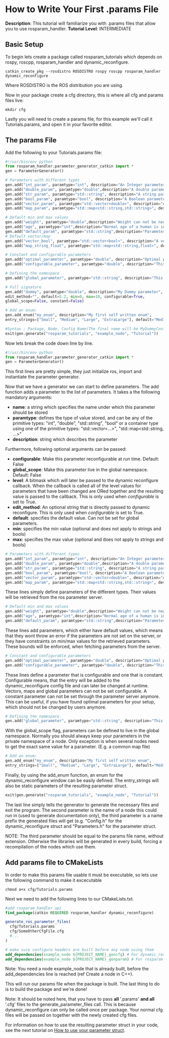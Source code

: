 # How to Write Your First .params File
**Description**: This tutorial will familiarize you with .params files that allow you to use rosparam_handler.
**Tutorial Level**: INTERMEDIATE

## Basic Setup

To begin lets create a package called rosparam_tutorials which depends on rospy, roscpp, rosparam_handler and dynamic_reconfigure.
```shell
catkin_create_pkg --rosdistro ROSDISTRO rospy roscpp rosparam_handler dynamic_reconfigure
```
Where ROSDISTRO is the ROS distribution you are using.

Now in your package create a cfg directory, this is where all cfg and params files live:
```shell
mkdir cfg
```
Lastly you will need to create a params file, for this example we'll call it Tutorials.params, and open it in your favorite editor.

## The params File

Add the following to your Tutorials.params file:
```python
#!/usr/bin/env python
from rosparam_handler.parameter_generator_catkin import *
gen = ParameterGenerator()

# Parameters with different types
gen.add("int_param", paramtype="int", description="An Integer parameter")
gen.add("double_param", paramtype="double",description="A double parameter")
gen.add("str_param", paramtype="std::string", description="A string parameter",  default="Hello World")
gen.add("bool_param", paramtype="bool", description="A Boolean parameter")
gen.add("vector_param", paramtype="std::vector<double>", description="A vector parameter")
gen.add("map_param", paramtype="std::map<std::string,std::string>", description="A map parameter")

# Default min and max values
gen.add("weight", paramtype="double",description="Weight can not be negative", min=0.0)
gen.add("age", paramtype="int",description="Normal age of a human is inbetween 0 and 100", min=0, max=100)
gen.add("default_param", paramtype="std::string",description="Parameter with default value", default="Hello World")
# Default vector/map
gen.add("vector_bool", paramtype="std::vector<bool>", description="A vector of boolean with default value.", default=[False, True, True, False, True])
gen.add("map_string_float", paramtype="std::map<std::string,float>", description="A map of <std::string,float> with default value.", default={"a":0.1, "b":1.2, "c":2.3, "d":3.4, "e":4.5})

# Constant and configurable parameters
gen.add("optimal_parameter", paramtype="double", description="Optimal parameter, can not be set via rosparam", default=10, constant=True)
gen.add("configurable_parameter", paramtype="double", description="This parameter can be set via dynamic_reconfigure", configurable=True)

# Defining the namespace
gen.add("global_parameter", paramtype="std::string", description="This parameter is defined in the global namespace", global_scope=True)

# Full signature
gen.add("dummy", paramtype="double", description="My Dummy parameter", level=0,
edit_method="", default=5.2, min=0, max=10, configurable=True,
global_scope=False, constant=False)

# Add an enum:
gen.add_enum("my_enum", description="My first self written enum",
entry_strings=["Small", "Medium", "Large", "ExtraLarge"], default="Medium"))

#Syntax : Package, Node, Config Name(The final name will be MyDummyConfig)
exit(gen.generate("rosparam_tutorials", "example_node", "Tutorial"))
```

Now lets break the code down line by line.
```python
#!/usr/bin/env python
from rosparam_handler.parameter_generator_catkin import *
gen = ParameterGenerator()
```
This first lines are pretty simple, they just initialize ros, import and instantiate the parameter generator.

Now that we have a generator we can start to define parameters. The add function adds a parameter to the list of parameters. It takes a the following mandatory arguments:

- **name**: a string which specifies the name under which this parameter should be stored
- **paramtype**: defines the type of value stored, and can be any of the primitive types: "int", "double", "std::string", "bool" or a container type using one of the primitive types: "std::vector<...>", "std::map<std::string, ...>"
- **description**: string which describes the parameter

Furthermore, following optional arguments can be passed:
- **configurable**: Make this parameter reconfigurable at run time. Default: False
- **global_scope**: Make this parameter live in the global namespace. Default: False
- **level**: A bitmask which will later be passed to the dynamic reconfigure callback. When the callback is called all of the level values for parameters that have been changed are ORed together and the resulting value is passed to the callback. This is only used when *configurable* is set to True.
- **edit_method**: An optional string that is directly passed to dynamic reconfigure. This is only used when *configurable* is set to True.
- **default**: specifies the default value. Can not be set for global parameters.
- **min**: specifies the min value (optional and does not apply to strings and bools)
- **max**: specifies the max value (optional and does not apply to strings and bools)

```python
# Parameters with different types
gen.add("int_param", paramtype="int", description="An Integer parameter")
gen.add("double_param", paramtype="double",description="A double parameter")
gen.add("str_param", paramtype="std::string", description="A string parameter",  "Hello World")
gen.add("bool_param", paramtype="bool", description="A Boolean parameter")
gen.add("vector_param", paramtype="std::vector<double>", description="A vector parameter")
gen.add("map_param", paramtype="std::map<std::string,std::string>", description="A map parameter")
```

These lines simply define parameters of the different types. Their values will be retrieved from the ros parameter server.

```python
# Default min and max values
gen.add("weight", paramtype="double",description="Weight can not be negative", min=0.0)
gen.add("age", paramtype="int",description="Normal age of a human is inbetween 0 and 100", min=0, max=100)
gen.add("default_param", paramtype="std::string",description="Parameter with default value", default="Hello World")
```

These lines add parameters, which either have default values, which means that they wont throw an error if the parameters are not set on the server, or they have constraints on min/max values for the retrieved parameters. These bounds will be enforced, when fetching parameters from the server.

```python
# Constant and configurable parameters
gen.add("optimal_parameter", paramtype="double", description="Optimal parameter, can not be set via rosparam", default=10, constant=True)
gen.add("configurable_parameter", paramtype="double", description="This parameter can be set via dynamic_reconfigure", configurable_parameter=True)
```

These lines define a parameter that is configurable and one that is constant. Configurable means, that the entry will be added to the dynamic_reconfigure config file and can later be changed at runtime. Vectors, maps and global parameters can not be set configurable.
A constant parameter can not be set through the parameter server anymore. This can be useful, if you have found optimal parameters for your setup, which should not be changed by users anymore.

```python
# Defining the namespace
gen.add("global_parameter", paramtype="std::string", description="This parameter is defined in the global namespace", global_scope=True)
```

With the global_scope flag, parameters can be defined to live in the global namespace. Normally you should always keep your parameters in the private namespace of a node. Only exception is when several nodes need to get the exact same value for a parameter. (E.g. a common map file)

```python
# Add an enum:
gen.add_enum("my_enum", description="My first self written enum",
entry_strings=["Small", "Medium", "Large", "ExtraLarge"], default="Medium"))
```

Finally, by using the add_enum function, an enum for the dynamic_reconfigure window can be easily defined. The entry_strings will also be static parameters of the resulting parameter struct.

```python
exit(gen.generate("rosparam_tutorials", "example_node", "Tutorial"))
```

The last line simply tells the generator to generate the necessary files and exit the program. The second parameter is the name of a node this could run in (used to generate documentation only), the third parameter is a name prefix the generated files will get (e.g. "<name>Config.h" for the dynamic_reconfigure struct and "<name>Parameters.h" for the parameter struct.

NOTE: The third parameter should be equal to the params file name, without extension. Otherwise the libraries will be generated in every build, forcing a recompilation of the nodes which use them.

## Add params file to CMakeLists

In order to make this params file usable it must be executable, so lets use the following command to make it excecutable

```shell
chmod a+x cfg/Tutorials.params
```

Next we need to add the following lines to our CMakeLists.txt.

```cmake
#add rosparam_handler api
find_package(catkin REQUIRED rosparam_handler dynamic_reconfigure)

generate_ros_parameter_files(
  cfg/Tutorials.params
  cfg/SomeOtherCfgFile.cfg
  #...
)

# make sure configure headers are built before any node using them
add_dependencies(example_node ${PROJECT_NAME}_gencfg) # For dynamic_reconfigure
add_dependencies(example_node ${PROJECT_NAME}_genparam) # For rosparam_handler
```
Note: You need a node example_node that is already built, before the add_dependencies line is reached (ref Create a node in C++).  

This will run our params file when the package is built. The last thing to do is to build the package and we're done!

Note: It should be noted here, that you have to pass **all** '.params' **and all** '.cfg' files to the generate_parameter_files call. This is because dynamic_reconfigure can only be called once per package. Your normal cfg files will be passed on together with the newly created cfg files.

For information on how to use the resulting parameter struct in your code, see the next tutorial on [How to use your parameter struct](HowToUseYourParameterStruct.md).
